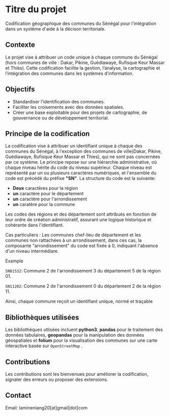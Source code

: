 # Titre du projet
Codification géographique des communes du Sénégal pour l'intégration dans un système d'aide à la décison territoriale.
## Contexte
Le projet vise à attribuer un code unique à chaque commune du Sénégal (hors communes de ville : Dakar, Pikine, Guédiawaye, Rufisque Keur Massar et Thiès). Cette codification facilite la gestion, l’analyse, la cartographie et l’intégration des communes dans les systèmes d’information.
## Objectifs
* Standardiser l’identification des communes.
* Faciliter les croisements avec des données spatiales.
* Créer une base exploitable pour des projets de cartographie, de gouvernance ou de développement territorial.
## Principe de la codification
La codification vise à attribuer un identifiant unique à chaque des communes du Sénégal, à l'exception des communes de ville(Dakar, Pikine, Guédiawaye, Rufisque Keur Massar et Thies), qui ne sont pas concernées par ce système. Le principe repose sur une hiérarchie administrative, où chaque niveau hérite du code du niveau supérieur. Chaque niveau est représenté par un ou plusieurs caractères numériques, et l'ensemble du code est précédé du préfixe **"SN"**. La structure du code est la suivante:
* **Deux** caractères pour la région
* **un** caractère pour le département
* **un** caractère pour l'arrondissement
* **un** caratère pour la commune

Les codes des régions et des département sont attribués en fonction de leur ordre de création administratif, assurant une logique historique et cohérante dans l'identifiant.

Cas particuliers : Les communes chef-lieu de département et les communes non rattachées à un arrondissement, dans ces cas, la composante "arrondissement" du code est fixée à 0, indiquant l'absence d'un niveau intermédiare.

Example

`SN01532`: Commune 2 de l'arrondissement 3 du département 5 de la région 01.

`SN11202`: Commune 2 de l'arrondissement 0 du département 2 de la région 11.

Ainsi, chaque commune reçoit un identifiant unique, normé et traçable

## Bibliothèques utilisées
Les bibliothèques utlisées incluent **python3**,  **pandas** pour le traitement des données tabulaires, **geopandas** pour la manipulation des données géospatiales et **folium** pour la visualisation des communes sur une carte interactive basée sur `OpenStreetMap`
.

## Contributions
Les contributions sont les bienvenues pour améliorer la codification, signaler des erreurs ou proposer des extensions.
## Contact
Email: lamineniang20[at]gmail[dot]com

